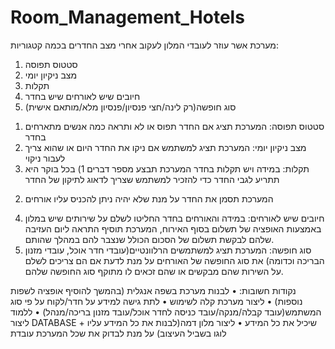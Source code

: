 # Room_Management_Hotels

מערכת אשר עוזר לעובדי המלון לעקוב אחרי מצב החדרים בכמה קטגוריות: 
1)	סטטוס תפוסה
2)	מצב ניקיון יומי
3)	תקלות
4)	חיובים שיש לאורחים שיש בחדר
5)	סוג חופשה(רק לינה/חצי פנסיון/פנסיון מלא/מותאם אישית)

1.	סטטוס תפוסה: המערכת תציג אם החדר תפוס או לא ותראה כמה אנשים מתארחים בחדר
2.	מצב ניקיון יומי: המערכת תציג למשתמש אם ניקו את החדר היום או שהוא צריך לעבור ניקוי
3.	תקלות: במידה ויש תקלות בחדר המערכת תבצע מספר דברים 1) בכל בוקר היא תתריע לגבי החדר כדי להזכיר למשתמש שצריך לדאוג לתיקון של החדר 
2) המערכת תסמן את החדר על מנת שלא יהיה ניתן להכניס עליו אורחים
4.	חיובים שיש לאורחים: במידה והאורחים בחדר החליטו לשלם על שירותים שיש במלון באמצעות האופציה של תשלום בסוף האירוח, המערכת תוסיף התראה ליום העזיבה שלהם לבקשת תשלום של הסכום הכולל שנצבר להם במהלך שהותם.
5.	סוג חופשה: המערכת תציג למשתמשים הרלוונטיים(עובדי חדר אוכל, עובדי מזנון הבריכה וכדומה) את סוג החופשה של האורחים על מנת לדעת אם הם צריכים לשלם על השירות שהם מבקשים או שהם זכאים לו מתוקף סוג החופשה שלהם.




נקודות חשובות:
•	לבנות מערכת בשפה אנגלית (בהמשך להוסיף אופציה לשפות נוספות)
•	ליצור מערכת קלה לשימוש 
•	לתת גישה למידע על חדר/לקוח על פי סוג המשתמש(עובד קבלה/מנקה/עובד כניסה לחדר אוכל/עובד מזנון בריכה/מנהל)
•	ללמוד ליצור DATABASE שיכיל את כל המידע
•	ליצור מלון דמה(לבנות את כל המידע עליו + לוגו בשביל העיצוב) על מנת לבדוק את שכל המערכת עובדת

